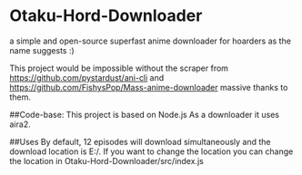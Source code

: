 # Otaku-Hord-Downloader
a simple and open-source superfast anime downloader for hoarders as the name suggests :)

This project would be impossible without the scraper from https://github.com/pystardust/ani-cli and https://github.com/FishysPop/Mass-anime-downloader massive thanks to them.

##Code-base:
This project is based on Node.js
As a downloader it uses aira2.

##Uses
By default, 12 episodes will download simultaneously and the download location is E:/.
If you want to change the location you can change the location in Otaku-Hord-Downloader/src/index.js
